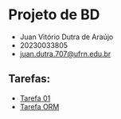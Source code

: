 # Projeto de BD
- Juan Vitório Dutra de Araújo
- 20230033805
- juan.dutra.707@ufrn.edu.br

## Tarefas:
- [Tarefa 01](tarefas/t01/)
- [Tarefa ORM](tarefas/t01/orm/)
